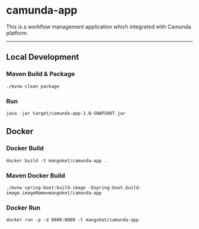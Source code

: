 # camunda-app

This is a workflow management application which integrated with Camunda platform.

---

## Local Development

### Maven Build & Package

```shell
./mvnw clean package
```

### Run

```shell
java -jar target/camunda-app-1.0-SNAPSHOT.jar
```

## Docker

### Docker Build

```shell
docker build -t mangoket/camunda-app .
```

### Maven Docker Build

```shell
./mvnw spring-boot:build-image -Dspring-boot.build-image.imageName=mangoket/camunda-app
```

### Docker Run

```shell
docker run -p -d 8080:8080 -t mangoket/camunda-app
```
